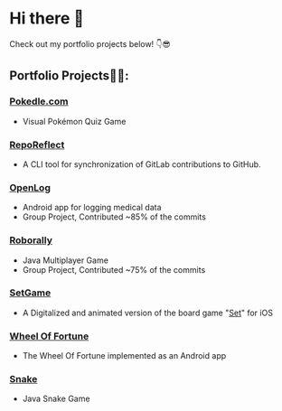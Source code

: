 # Hi there 👋
Check out my portfolio projects below! 👇😎

## Portfolio Projects👨‍💻:

### [Pokedle.com](https://pokedle.com/) 
- Visual Pokémon Quiz Game

### [RepoReflect](https://github.com/gabr0236/RepoReflect)
- A CLI tool for synchronization of GitLab contributions to GitHub.

### [OpenLog](https://github.com/gabr0236/OpenLog) 
- Android app for logging medical data
- Group Project, Contributed ~85% of the commits

### [Roborally](https://github.com/gabr0236/Roborally) 
- Java Multiplayer Game
- Group Project, Contributed ~75% of the commits

### [SetGame](https://github.com/gabr0236/SetGame) 
- A Digitalized and animated version of the board game "[Set](https://www.setgame.com/sites/default/files/instructions/SET%20INSTRUCTIONS%20-%20ENGLISH.pdf)" for iOS

### [Wheel Of Fortune](https://github.com/gabr0236/Wheel-of-Fortune) 
- The Wheel Of Fortune implemented as an Android app

### [Snake](https://github.com/gabr0236/Snake) 
- Java Snake Game
